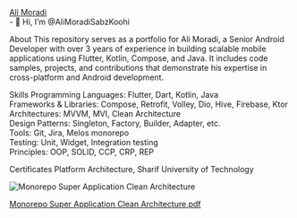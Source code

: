 <div class="badge-base LI-profile-badge" data-locale="en_US" data-size="medium" data-theme="dark" data-type="HORIZONTAL" data-vanity="alimoradisb" data-version="v1"><a class="badge-base__link LI-simple-link" href="https://ir.linkedin.com/in/alimoradisb?trk=profile-badge">Ali Moradi</a></div>
- 👋 Hi, I’m @AliMoradiSabzKoohi

About
This repository serves as a portfolio for Ali Moradi, a Senior Android Developer with over 3 years of experience in building scalable mobile applications using Flutter, Kotlin, Compose, and Java. It includes code samples, projects, and contributions that demonstrate his expertise in cross-platform and Android development.

Skills
Programming Languages: Flutter, Dart, Kotlin, Java  
Frameworks & Libraries: Compose, Retrofit, Volley, Dio, Hive, Firebase, Ktor  
Architectures: MVVM, MVI, Clean Architecture  
Design Patterns: Singleton, Factory, Builder, Adapter, etc.  
Tools: Git, Jira, Melos monorepo  
Testing: Unit, Widget, Integration testing  
Principles: OOP, SOLID, CCP, CRP, REP

Certificates
Platform Architecture, Sharif University of Technology  
<!---
AliMoradiSabzKoohi/AliMoradiSabzKoohi is a ✨ special ✨ repository because its `README.md` (this file) appears on your GitHub profile.
You can click the Preview link to take a look at your changes.
--->
![Monorepo Super Application Clean Architecture](https://github.com/user-attachments/assets/d438b2d7-7364-4478-ac61-a2574145aa74)

[Monorepo Super Application Clean Architecture.pdf](https://github.com/user-attachments/files/20273738/Monorepo.Super.Application.Clean.Architecture.pdf)
